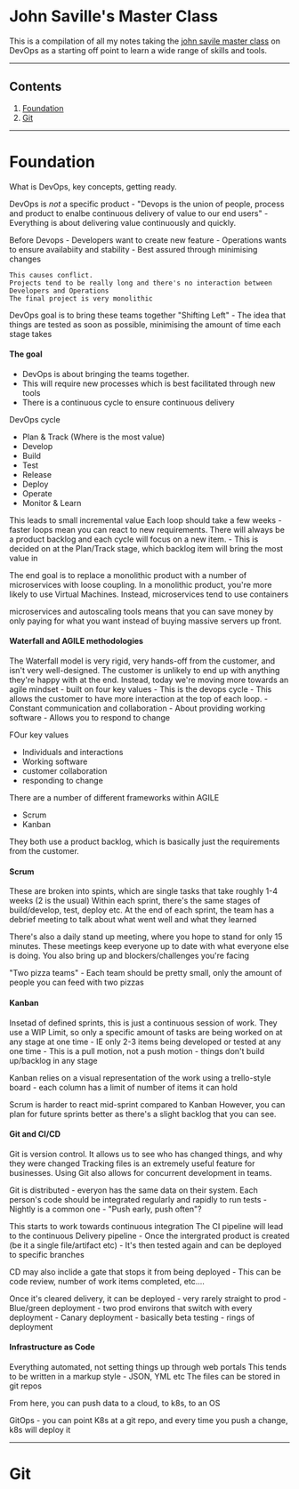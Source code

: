 # John Saville's Master Class

This is a compilation of all my notes taking the [john savile master class](https://www.youtube.com/playlist?list=PLlVtbbG169nFr8RzQ4GIxUEznpNR53ERq) on DevOps as a starting off point to learn a wide range of skills and tools.

***
## Contents

1. [Foundation](#Foundation)
2. [Git](#Git)

***
# Foundation
What is DevOps, key concepts, getting ready.

DevOps is *not* a specific product - "Devops is the union of people, process and product to enalbe continuous delivery of value to our end users"
	- Everything is about delivering value continuously and quickly.

Before Devops
	- Developers want to create new feature
	- Operations wants to ensure availabiity and stability
		- Best assured through minimising changes

	This causes conflict. 
	Projects tend to be really long and there's no interaction between Developers and Operations
	The final project is very monolithic

DevOps goal is to bring these teams together
"Shifting Left" - The idea that things are tested as soon as possible, minimising the amount of time each stage takes

#### The goal
 - DevOps is about bringing the teams together.
 - This will require new processes which is best facilitated through new tools
 - There is a continuous cycle to ensure continuous delivery

 DevOps cycle
 - Plan & Track (Where is the most value)
 - Develop 
 - Build
 - Test 
 - Release
 - Deploy
 - Operate
 - Monitor & Learn

This leads to small incremental value
Each loop should take a few weeks - faster loops mean you can react to new requirements.
There will always be a product backlog and each cycle will focus on a new item.
	- This is decided on at the Plan/Track stage, which backlog item will bring the most value in

The end goal is to replace a monolithic product with a number of microservices with loose coupling.
In a monolithic product, you're more likely to use Virtual Machines. Instead, microservices tend to use containers

microservices and autoscaling tools means that you can save money by only paying for what you want instead of buying massive servers up front.

#### Waterfall and AGILE methodologies
The Waterfall model is very rigid, very hands-off from the customer, and isn't very well-designed. The customer is unlikely to end up with anything they're happy with at the end.
Instead, today we're moving more towards an agile mindset - built on four key values
	- This is the devops cycle
	- This allows the customer to have more interaction at the top of each loop.
		- Constant communication and collaboration
		- About providing working software
		- Allows you to respond to change

FOur key values
- Individuals and interactions
- Working software
- customer collaboration
- responding to change

There are a number of different frameworks within AGILE
- Scrum
- Kanban

They both use a product backlog, which is basically just the requirements from the customer.

#### Scrum
These are broken into spints, which are single tasks that take roughly 1-4 weeks (2 is the usual)
Within each sprint, there's the same stages of build/develop, test, deploy etc.
At the end of each sprint, the team has a debrief meeting to talk about what went well and what they learned

There's also a daily stand up meeting, where you hope to stand for only 15 minutes.
These meetings keep everyone up to date with what everyone else is doing. 
You also bring up and blockers/challenges you're facing

"Two pizza teams" - Each team should be pretty small, only the amount of people you can feed with two pizzas

#### Kanban
Insetad of defined sprints, this is just a continuous session of work. 
They use a WIP Limit, so only a specific amount of tasks are being worked on at any stage at one time
	- IE only 2-3 items being developed or tested at any one time
	- This is a pull motion, not a push motion - things don't build up/backlog in any stage

Kanban relies on a visual representation of the work using a trello-style board
	- each column has a limit of number of items it can hold

Scrum is harder to react mid-sprint compared to Kanban
However, you can plan for future sprints better as there's a slight backlog that you can see.

#### Git and CI/CD
Git is version control. It allows us to see who has changed things, and why they were changed
Tracking files is an extremely useful feature for businesses. 
Using Git also allows for concurrent development in teams.

Git is distributed - everyon has the same data on their system.
Each person's code should be integrated regularly and rapidly to run tests
	- Nightly is a common one
	- "Push early, push often"?

This starts to work towards continuous integration
The CI pipeline will lead to the continuous Delivery pipeline
	- Once the intergrated product is created (be it a single file/artifact etc)
	- It's then tested again and can be deployed to specific branches

CD may also inclide a gate that stops it from being deployed
	- This can be code review, number of work items completed, etc....

Once it's cleared delivery, it can be deployed - very rarely straight to prod 
	- Blue/green deployment - two prod environs that switch with every deployment
	- Canary deployment - basically beta testing
	- rings of deployment
	
#### Infrastructure as Code 
Everything automated, not setting things up through web portals
This tends to be written in a markup style - JSON, YML etc
The files can be stored in git repos

From here, you can push data to a cloud, to k8s, to an OS

GitOps - you can point K8s at a git repo, and every time you push a change, k8s will deploy it

***

# Git
